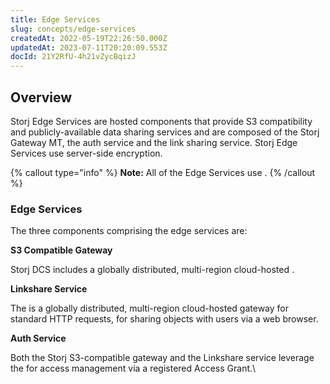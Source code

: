 ```yaml
---
title: Edge Services
slug: concepts/edge-services
createdAt: 2022-05-19T22:26:50.000Z
updatedAt: 2023-07-11T20:20:09.553Z
docId: 21Y2RfU-4h21vZycBqizJ
---
```


## Overview

Storj Edge Services are hosted components that provide S3 compatibility and publicly-available data sharing services and are composed of the Storj Gateway MT, the auth service and the link sharing service. Storj Edge Services use server-side encryption.

{% callout type="info"  %} 
**Note:** All of the Edge Services use [](docId\:hf2uumViqYvS1oq8TYbeW).&#x20;
{% /callout %}

### Edge Services

The three components comprising the edge services are:

**S3 Compatible Gateway**

Storj DCS includes a globally distributed, multi-region cloud-hosted [](docId\:yYCzPT8HHcbEZZMvfoCFa).

**Linkshare Service**

The [](docId\:sN2GhYgGUtqBVF65GhKEa) is a globally distributed, multi-region cloud-hosted gateway for standard HTTP requests, for sharing objects with users via a web browser.&#x20;

**Auth Service**

Both the Storj S3-compatible gateway and the Linkshare service leverage the [](docId\:cSsmRiNfJD_NK3ksKCPQ4) for access management via a registered Access Grant.\\

